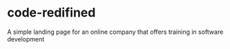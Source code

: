 # code-redifined
A simple landing page for an online company that offers training in software development
